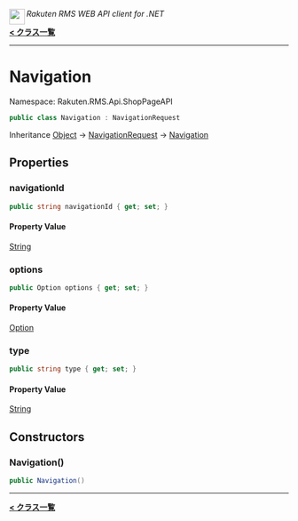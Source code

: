 <img align="left" style="height: 2em;" src="https://webservice.rakuten.co.jp/favicon.ico"><em>Rakuten RMS WEB API client for .NET</em>

[**< クラス一覧**](./)
- - -

# Navigation

Namespace: Rakuten.RMS.Api.ShopPageAPI

```csharp
public class Navigation : NavigationRequest
```

Inheritance [Object](https://docs.microsoft.com/en-us/dotnet/api/system.object) → [NavigationRequest](./rakuten.rms.api.shoppageapi.navigationrequest) → [Navigation](./rakuten.rms.api.shoppageapi.navigation)

## Properties

### <a id="properties-navigationid"/>**navigationId**

```csharp
public string navigationId { get; set; }
```

#### Property Value

[String](https://docs.microsoft.com/en-us/dotnet/api/system.string)<br>

### <a id="properties-options"/>**options**

```csharp
public Option options { get; set; }
```

#### Property Value

[Option](./rakuten.rms.api.shoppageapi.navigationrequest.option)<br>

### <a id="properties-type"/>**type**

```csharp
public string type { get; set; }
```

#### Property Value

[String](https://docs.microsoft.com/en-us/dotnet/api/system.string)<br>

## Constructors

### <a id="constructors-.ctor"/>**Navigation()**

```csharp
public Navigation()
```


- - -
[**< クラス一覧**](./)
